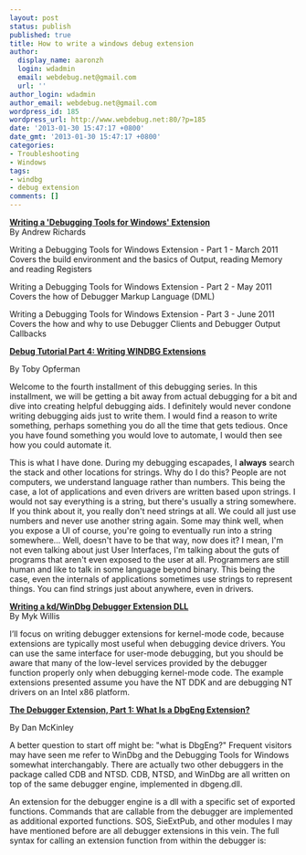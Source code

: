 ```yaml
---
layout: post
status: publish
published: true
title: How to write a windows debug extension
author:
  display_name: aaronzh
  login: wdadmin
  email: webdebug.net@gmail.com
  url: ''
author_login: wdadmin
author_email: webdebug.net@gmail.com
wordpress_id: 185
wordpress_url: http://www.webdebug.net:80/?p=185
date: '2013-01-30 15:47:17 +0800'
date_gmt: '2013-01-30 15:47:17 +0800'
categories:
- Troubleshooting
- Windows
tags:
- windbg
- debug extension
comments: []
---
```

<p><strong><a href="http://blogs.msdn.com/b/andrew_richards/archive/2011/04/23/writing-a-debugging-tools-for-windows-extension.aspx" target="_blank">Writing a 'Debugging Tools for Windows' Extension</a></strong><br />
By Andrew Richards</p>
<p>Writing a Debugging Tools for Windows Extension - Part 1 - March 2011<br />
Covers the build environment and the basics of Output, reading Memory and reading Registers</p>
<p>Writing a Debugging Tools for Windows Extension - Part 2 - May 2011<br />
Covers the how of Debugger Markup Language (DML)</p>
<p>Writing a Debugging Tools for Windows Extension - Part 3 - June 2011<br />
Covers the how and why to use Debugger Clients and Debugger Output Callbacks</p>
<p><a href="http://www.codeproject.com/Articles/6522/Debug-Tutorial-Part-4-Writing-WINDBG-Extensions" target="_blank"><strong>Debug Tutorial Part 4: Writing WINDBG Extensions</strong></a></p>
<p>By Toby Opferman</p>
<p>Welcome to the fourth installment of this debugging series. In this installment, we will be getting a bit away from actual debugging for a bit and dive into creating helpful debugging aids. I definitely would never condone writing debugging aids just to write them. I would find a reason to write something, perhaps something you do all the time that gets tedious. Once you have found something you would love to automate, I would then see how you could automate it.</p>
<p>This is what I have done. During my debugging escapades, I&nbsp;<b>always</b>&nbsp;search the stack and other locations for strings. Why do I do this? People are not computers, we understand language rather than numbers. This being the case, a lot of applications and even drivers are written based upon strings. I would not say everything is a string, but there's usually a string somewhere. If you think about it, you really don't need strings at all. We could all just use numbers and never use another string again. Some may think well, when you expose a UI of course, you're going to eventually run into a string somewhere... Well, doesn't have to be that way, now does it? I mean, I'm not even talking about just User Interfaces, I'm talking about the guts of programs that aren't even exposed to the user at all. Programmers are still human and like to talk in some language beyond binary. This being the case, even the internals of applications sometimes use strings to represent things. You can find strings just about anywhere, even in drivers.</p>
<p><a href="http://www.drdobbs.com/writing-a-kdwindbg-debugger-extension-dl/184416518?pgno=1" target="_blank"><strong>Writing a kd/WinDbg Debugger Extension DLL</strong></a><br />
By Myk Willis</p>
<p>I&rsquo;ll focus on writing debugger extensions for kernel-mode code, because extensions are typically most useful when debugging device drivers. You can use the same interface for user-mode debugging, but you should be aware that many of the low-level services provided by the debugger function properly only when debugging kernel-mode code. The example extensions presented assume you have the NT DDK and are debugging NT drivers on an Intel x86 platform.</p>
<p><strong><a href="http://mcfunley.com/the-debugger-extension-part-1-what-is-a-dbgeng-extension" target="_blank">The Debugger Extension, Part 1: What Is a DbgEng Extension?</a></strong></p>
<p>By Dan McKinley</p>
<p>A better question to start off might be: "what is DbgEng?" Frequent visitors may have seen me refer to WinDbg and the Debugging Tools for Windows somewhat interchangably. There are actually two other debuggers in the package called CDB and NTSD. CDB, NTSD, and WinDbg are all written on top of the same debugger engine, implemented in dbgeng.dll.</p>
<p>An extension for the debugger engine is a dll with a specific set of exported functions. Commands that are callable from the debugger are implemented as additional exported functions. SOS, SieExtPub, and other modules I may have mentioned before are all debugger extensions in this vein. The full syntax for calling an extension function from within the debugger is:</p>
